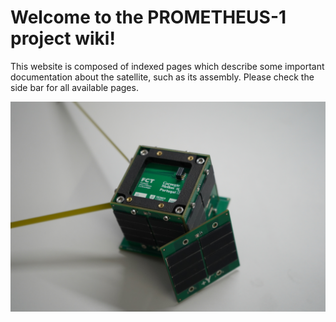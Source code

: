 # Welcome to the PROMETHEUS-1 project wiki!

This website is composed of indexed pages which describe some important documentation about the satellite, such as its assembly. Please check the side bar for all available pages.

![Satellite](https://github.com/AFS-pt/PROMETHEUS-1/blob/main/2.Satellite/images/i01.satellite.JPG?raw=true)
